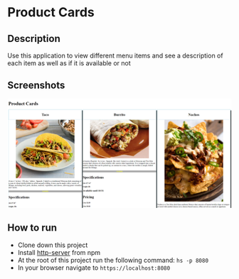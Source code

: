 # Product Cards

## Description
Use this application to view different menu items and see a description of each item as well as if it is available or not


## Screenshots
![Product Card Preview](https://raw.githubusercontent.com/jbkey2015/product-cards/master/screenshots/Annotation%202019-10-01%20204220.png)



## How to run
* Clone down this project
* Install [http-server](https://www.npmjs.com/package/http-server) from npm
* At the root of this project run the following command: `hs -p 8080`
* In your browser navigate to `https://localhost:8080`